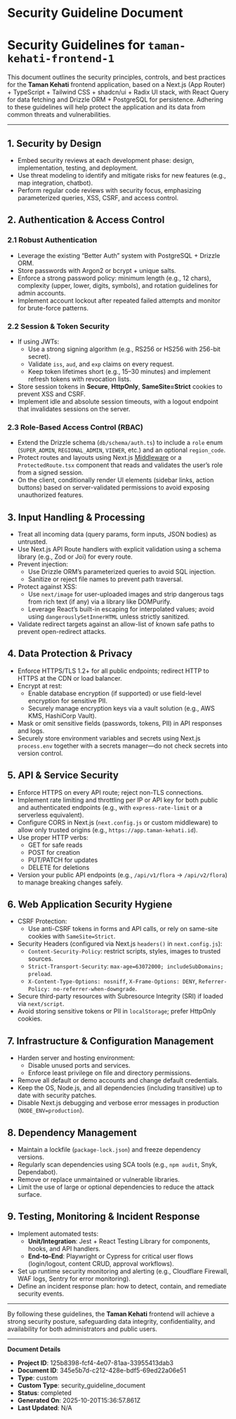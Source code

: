 # Security Guideline Document

# Security Guidelines for `taman-kehati-frontend-1`

This document outlines the security principles, controls, and best practices for the **Taman Kehati** frontend application, based on a Next.js (App Router) + TypeScript + Tailwind CSS + shadcn/ui + Radix UI stack, with React Query for data fetching and Drizzle ORM + PostgreSQL for persistence. Adhering to these guidelines will help protect the application and its data from common threats and vulnerabilities.

---

## 1. Security by Design

- Embed security reviews at each development phase: design, implementation, testing, and deployment.
- Use threat modeling to identify and mitigate risks for new features (e.g., map integration, chatbot).
- Perform regular code reviews with security focus, emphasizing parameterized queries, XSS, CSRF, and access control.

## 2. Authentication & Access Control

### 2.1 Robust Authentication
- Leverage the existing “Better Auth” system with PostgreSQL + Drizzle ORM.
- Store passwords with Argon2 or bcrypt + unique salts.
- Enforce a strong password policy: minimum length (e.g., 12 chars), complexity (upper, lower, digits, symbols), and rotation guidelines for admin accounts.
- Implement account lockout after repeated failed attempts and monitor for brute-force patterns.

### 2.2 Session & Token Security
- If using JWTs:
  - Use a strong signing algorithm (e.g., RS256 or HS256 with 256-bit secret).
  - Validate `iss`, `aud`, and `exp` claims on every request.
  - Keep token lifetimes short (e.g., 15–30 minutes) and implement refresh tokens with revocation lists.
- Store session tokens in **Secure**, **HttpOnly**, **SameSite=Strict** cookies to prevent XSS and CSRF.
- Implement idle and absolute session timeouts, with a logout endpoint that invalidates sessions on the server.

### 2.3 Role-Based Access Control (RBAC)
- Extend the Drizzle schema (`db/schema/auth.ts`) to include a `role` enum (`SUPER_ADMIN`, `REGIONAL_ADMIN`, `VIEWER`, etc.) and an optional `region_code`.
- Protect routes and layouts using Next.js [Middleware](https://nextjs.org/docs/advanced-features/middleware) or a `ProtectedRoute.tsx` component that reads and validates the user’s role from a signed session.
- On the client, conditionally render UI elements (sidebar links, action buttons) based on server-validated permissions to avoid exposing unauthorized features.

## 3. Input Handling & Processing

- Treat all incoming data (query params, form inputs, JSON bodies) as untrusted.
- Use Next.js API Route handlers with explicit validation using a schema library (e.g., Zod or Joi) for every route.
- Prevent injection:
  - Use Drizzle ORM’s parameterized queries to avoid SQL injection.
  - Sanitize or reject file names to prevent path traversal.
- Protect against XSS:
  - Use `next/image` for user-uploaded images and strip dangerous tags from rich text (if any) via a library like DOMPurify.
  - Leverage React’s built-in escaping for interpolated values; avoid using `dangerouslySetInnerHTML` unless strictly sanitized.
- Validate redirect targets against an allow-list of known safe paths to prevent open-redirect attacks.

## 4. Data Protection & Privacy

- Enforce HTTPS/TLS 1.2+ for all public endpoints; redirect HTTP to HTTPS at the CDN or load balancer.
- Encrypt at rest:
  - Enable database encryption (if supported) or use field-level encryption for sensitive PII.
  - Securely manage encryption keys via a vault solution (e.g., AWS KMS, HashiCorp Vault).
- Mask or omit sensitive fields (passwords, tokens, PII) in API responses and logs.
- Securely store environment variables and secrets using Next.js `process.env` together with a secrets manager—do not check secrets into version control.

## 5. API & Service Security

- Enforce HTTPS on every API route; reject non-TLS connections.
- Implement rate limiting and throttling per IP or API key for both public and authenticated endpoints (e.g., with `express-rate-limit` or a serverless equivalent).
- Configure CORS in Next.js (`next.config.js` or custom middleware) to allow only trusted origins (e.g., `https://app.taman-kehati.id`).
- Use proper HTTP verbs:
  - GET for safe reads
  - POST for creation
  - PUT/PATCH for updates
  - DELETE for deletions
- Version your public API endpoints (e.g., `/api/v1/flora` → `/api/v2/flora`) to manage breaking changes safely.

## 6. Web Application Security Hygiene

- CSRF Protection:
  - Use anti-CSRF tokens in forms and API calls, or rely on same-site cookies with `SameSite=Strict`.
- Security Headers (configured via Next.js `headers()` in `next.config.js`):
  - `Content-Security-Policy`: restrict scripts, styles, images to trusted sources.
  - `Strict-Transport-Security`: `max-age=63072000; includeSubDomains; preload`.
  - `X-Content-Type-Options: nosniff`, `X-Frame-Options: DENY`, `Referrer-Policy: no-referrer-when-downgrade`.
- Secure third-party resources with Subresource Integrity (SRI) if loaded via `next/script`.
- Avoid storing sensitive tokens or PII in `localStorage`; prefer HttpOnly cookies.

## 7. Infrastructure & Configuration Management

- Harden server and hosting environment:
  - Disable unused ports and services.
  - Enforce least privilege on file and directory permissions.
- Remove all default or demo accounts and change default credentials.
- Keep the OS, Node.js, and all dependencies (including transitive) up to date with security patches.
- Disable Next.js debugging and verbose error messages in production (`NODE_ENV=production`).

## 8. Dependency Management

- Maintain a lockfile (`package-lock.json`) and freeze dependency versions.
- Regularly scan dependencies using SCA tools (e.g., `npm audit`, Snyk, Dependabot).
- Remove or replace unmaintained or vulnerable libraries.
- Limit the use of large or optional dependencies to reduce the attack surface.

## 9. Testing, Monitoring & Incident Response

- Implement automated tests:
  - **Unit/Integration**: Jest + React Testing Library for components, hooks, and API handlers.
  - **End-to-End**: Playwright or Cypress for critical user flows (login/logout, content CRUD, approval workflows).
- Set up runtime security monitoring and alerting (e.g., Cloudflare Firewall, WAF logs, Sentry for error monitoring).
- Define an incident response plan: how to detect, contain, and remediate security events.

---

By following these guidelines, the **Taman Kehati** frontend will achieve a strong security posture, safeguarding data integrity, confidentiality, and availability for both administrators and public users.

---
**Document Details**
- **Project ID**: 125b8398-fcf4-4e07-81aa-33955413dab3
- **Document ID**: 345e5b7d-c212-428e-bdf5-69ed22a06e51
- **Type**: custom
- **Custom Type**: security_guideline_document
- **Status**: completed
- **Generated On**: 2025-10-20T15:36:57.861Z
- **Last Updated**: N/A
